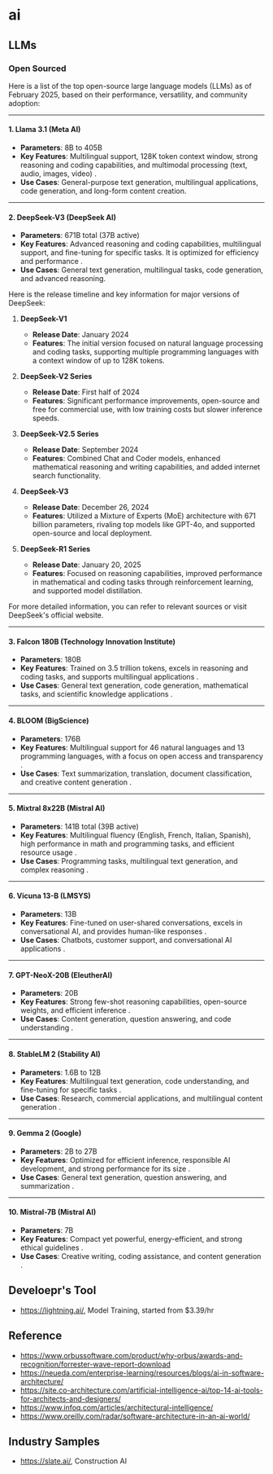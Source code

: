 # ai

## LLMs

### Open Sourced

Here is a list of the top open-source large language models (LLMs) as of February 2025, based on their performance, versatility, and community adoption:

---

#### 1. **Llama 3.1 (Meta AI)**  
- **Parameters**: 8B to 405B  
- **Key Features**: Multilingual support, 128K token context window, strong reasoning and coding capabilities, and multimodal processing (text, audio, images, video) .  
- **Use Cases**: General-purpose text generation, multilingual applications, code generation, and long-form content creation.  

---

#### 2. **DeepSeek-V3 (DeepSeek AI)**  
- **Parameters**: 671B total (37B active)  
- **Key Features**: Advanced reasoning and coding capabilities, multilingual support, and fine-tuning for specific tasks. It is optimized for efficiency and performance .  
- **Use Cases**: General text generation, multilingual tasks, code generation, and advanced reasoning.

Here is the release timeline and key information for major versions of DeepSeek:

1. **DeepSeek-V1**  
   - **Release Date**: January 2024  
   - **Features**: The initial version focused on natural language processing and coding tasks, supporting multiple programming languages with a context window of up to 128K tokens.

2. **DeepSeek-V2 Series**  
   - **Release Date**: First half of 2024  
   - **Features**: Significant performance improvements, open-source and free for commercial use, with low training costs but slower inference speeds.

3. **DeepSeek-V2.5 Series**  
   - **Release Date**: September 2024  
   - **Features**: Combined Chat and Coder models, enhanced mathematical reasoning and writing capabilities, and added internet search functionality.

4. **DeepSeek-V3**  
   - **Release Date**: December 26, 2024  
   - **Features**: Utilized a Mixture of Experts (MoE) architecture with 671 billion parameters, rivaling top models like GPT-4o, and supported open-source and local deployment.

5. **DeepSeek-R1 Series**  
   - **Release Date**: January 20, 2025  
   - **Features**: Focused on reasoning capabilities, improved performance in mathematical and coding tasks through reinforcement learning, and supported model distillation.

For more detailed information, you can refer to relevant sources or visit DeepSeek's official website.

---

#### 3. **Falcon 180B (Technology Innovation Institute)**  
- **Parameters**: 180B  
- **Key Features**: Trained on 3.5 trillion tokens, excels in reasoning and coding tasks, and supports multilingual applications .  
- **Use Cases**: General text generation, code generation, mathematical tasks, and scientific knowledge applications .  

---

#### 4. **BLOOM (BigScience)**  
- **Parameters**: 176B  
- **Key Features**: Multilingual support for 46 natural languages and 13 programming languages, with a focus on open access and transparency .  
- **Use Cases**: Text summarization, translation, document classification, and creative content generation .  

---

#### 5. **Mixtral 8x22B (Mistral AI)**  
- **Parameters**: 141B total (39B active)  
- **Key Features**: Multilingual fluency (English, French, Italian, Spanish), high performance in math and programming tasks, and efficient resource usage .  
- **Use Cases**: Programming tasks, multilingual text generation, and complex reasoning .  

---

#### 6. **Vicuna 13-B (LMSYS)**  
- **Parameters**: 13B  
- **Key Features**: Fine-tuned on user-shared conversations, excels in conversational AI, and provides human-like responses .  
- **Use Cases**: Chatbots, customer support, and conversational AI applications .  

---

#### 7. **GPT-NeoX-20B (EleutherAI)**  
- **Parameters**: 20B  
- **Key Features**: Strong few-shot reasoning capabilities, open-source weights, and efficient inference .  
- **Use Cases**: Content generation, question answering, and code understanding .  

---

#### 8. **StableLM 2 (Stability AI)**  
- **Parameters**: 1.6B to 12B  
- **Key Features**: Multilingual text generation, code understanding, and fine-tuning for specific tasks .  
- **Use Cases**: Research, commercial applications, and multilingual content generation .  

---

#### 9. **Gemma 2 (Google)**  
- **Parameters**: 2B to 27B  
- **Key Features**: Optimized for efficient inference, responsible AI development, and strong performance for its size .  
- **Use Cases**: General text generation, question answering, and summarization .  

---

#### 10. **Mistral-7B (Mistral AI)**  
- **Parameters**: 7B  
- **Key Features**: Compact yet powerful, energy-efficient, and strong ethical guidelines .  
- **Use Cases**: Creative writing, coding assistance, and content generation .  


## Develoepr's Tool

* https://lightning.ai/, Model Training, started from $3.39/hr

## Reference

* https://www.orbussoftware.com/product/why-orbus/awards-and-recognition/forrester-wave-report-download
* https://neueda.com/enterprise-learning/resources/blogs/ai-in-software-architecture/
* https://site.co-architecture.com/artificial-intelligence-ai/top-14-ai-tools-for-architects-and-designers/
* https://www.infoq.com/articles/architectural-intelligence/
* https://www.oreilly.com/radar/software-architecture-in-an-ai-world/

## Industry Samples

* https://slate.ai/, Construction AI
